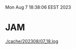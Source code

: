 Mon Aug  7 18:38:06 EEST 2023
# JAM
<a href='./cache/202308/07_18.log'>./cache/202308/07_18.log</a>
